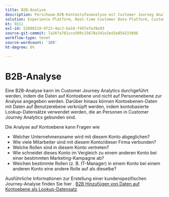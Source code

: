 ```yaml
---
title: B2B-Analyse
description: Perschaum-B2B-Kontostufenanalyse mit Customer Journey Analytics-​.
solution: Experience Platform, Real-time Customer Data Platform, Customer Journey Analytics
kt: 9311
exl-id: 52898310-9723-4ec2-ba10-f45fefe29e93
source-git-commit: 7a26fa761cce509c15678a341e2ed3a8542330d6
workflow-type: tm+mt
source-wordcount: '169'
ht-degree: 0%

---
```


# B2B-Analyse

Eine B2B-Analyse kann im Customer Journey Analytics durchgeführt werden, indem die Daten auf Kontoebene und nicht auf Personenebene zur Analyse angegeben werden. Darüber hinaus können Kontoebenen-Daten mit Daten auf Benutzerebene verknüpft werden, indem kontobasierte Lookup-Datensätze verwendet werden, die an Personen in Customer Journey Analytics gebunden sind.

Die Analyse auf Kontoebene kann Fragen wie

* Welcher Unternehmensname wird mit diesem Konto abgeglichen?
* Wie viele Mitarbeiter sind mit diesem Konto/dieser Firma verbunden?
* Welche Rollen sind in diesem Konto vertreten?
* Wie schneidet dieses Konto im Vergleich zu einem anderen Konto bei einer bestimmten Marketing-Kampagne ab?
* Weichen bestimmte Rollen (z. B. IT-Manager) in einem Konto bei einem anderen Konto eine andere Rolle auf als dieselbe?

Ausführliche Informationen zur Erstellung einer kundenspezifischen Journey-Analyse finden Sie hier . [B2B Hinzufügen von Daten auf Kontoebene als Lookup-Datensatz](https://experienceleague.adobe.com/docs/analytics-platform/using/cja-usecases/b2b.html?lang=en)
